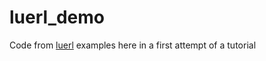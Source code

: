 # luerl_demo
Code from [luerl](https://github.com/rvirding/luerl) examples here in a first attempt of a tutorial
